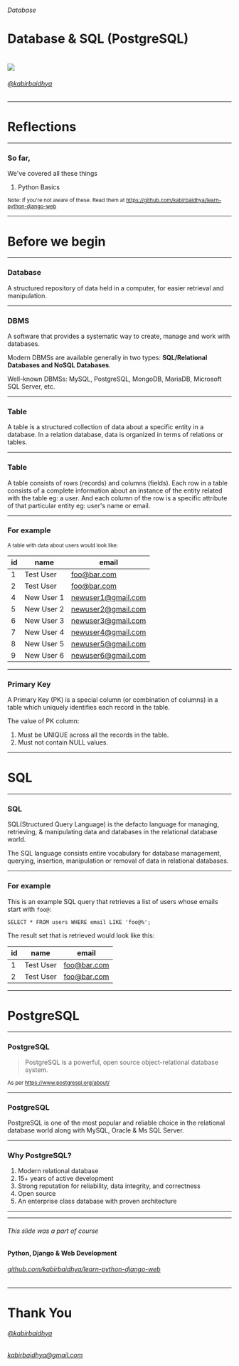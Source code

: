 <!--
$theme: gaia
template: invert-->
###### Database
Database & SQL (PostgreSQL)
==================

# ![](../../../python-logo-200x200.png)

###### [@kabirbaidhya](https://github.com/kabirbaidhya)

---
<!--
$theme: gaia
template: gaia-->
# Reflections
---
### So far,
We've covered all these things

1. Python Basics

<small>Note: If you're not aware of these. Read them at https://github.com/kabirbaidhya/learn-python-django-web</small>

---
# Before we begin
---
<!--
$theme: gaia
template: default-->
### Database

A structured repository of data held in a computer, for easier retrieval and manipulation.

---
### DBMS
A software that provides a systematic way to create, manage and work with databases.

Modern DBMSs are available generally in two types: **SQL/Relational Databases and NoSQL Databases**.

Well-known DBMSs: MySQL, PostgreSQL, MongoDB, MariaDB, Microsoft SQL Server, etc.

---
### Table
A table is a structured collection of data about a specific entity in a database. In a relation database, data is organized in terms of relations or tables.

---
### Table
A table consists of rows (records) and columns (fields). Each row in a table consists of a complete information about an instance of the entity related with the table eg: a user. And each column of the row is a specific attribute of that particular entity eg: user's name or email.

---
<!--
$theme: gaia
template: invert-->
### For example
<small>A table with data about users would look like:</small>
<small>

id |    name    |       email        
---|------------|--------------------
 1 | Test User  | foo@bar.com
 2 | Test User  | foo@bar.com
 4 | New User 1 | newuser1@gmail.com
 5 | New User 2 | newuser2@gmail.com
 6 | New User 3 | newuser3@gmail.com
 7 | New User 4 | newuser4@gmail.com
 8 | New User 5 | newuser5@gmail.com
 9 | New User 6 | newuser6@gmail.com

</small>

---
<!--
$theme: gaia
template: default-->
### Primary Key
A Primary Key (PK) is a special column (or combination of columns) in a table which uniquely identifies each record in the table.

The value of PK column:
1. Must be UNIQUE across all the records in the table.
2. Must not contain NULL values.

---
<!--
$theme: gaia
template: gaia-->
# SQL
---
<!--
$theme: gaia
template: default-->
### SQL
SQL(Structured Query Language) is the defacto language for managing, retrieving, & manipulating data and databases in the relational database world.

The SQL language consists entire vocabulary for database management, querying, insertion, manipulation or removal of data in relational databases.

---
<!--
$theme: gaia
template: invert-->
### For example
This is an example SQL query that retrieves a list of users whose emails start with `foo@`:

```
SELECT * FROM users WHERE email LIKE 'foo@%';
```

The result set that is retrieved would look like this:

<small>

id |    name    |       email        
---|------------|--------------------
 1 | Test User  | foo@bar.com
 2 | Test User  | foo@bar.com
 
</small>

---
<!--
$theme: gaia
template: gaia-->
# PostgreSQL
---
<!--
$theme: gaia
template: default-->
### PostgreSQL
> PostgreSQL is a powerful, open source object-relational database system.

<small>As per https://www.postgresql.org/about/</small>


---
### PostgreSQL
PostgreSQL is one of the most popular and reliable choice in the relational database world along with MySQL, Oracle & Ms SQL Server.

---
### Why PostgreSQL?
1. Modern relational database
2. 15+ years of active development
3. Strong reputation for reliability, data integrity, and correctness
4. Open source
5. An enterprise class database with proven architecture

---
---
<!--
$theme: gaia
template: gaia-->
###### This slide was a part of course
####  Python, Django & Web Development
###### [github.com/kabirbaidhya/learn-python-django-web](https://github.com/kabirbaidhya/learn-python-django-web)
---
# Thank You
###### [@kabirbaidhya](https://github.com/kabirbaidhya)
###### kabirbaidhya@gmail.com
<!--footer: The slides were created using Marp. https://yhatt.github.io/marp/ -->
